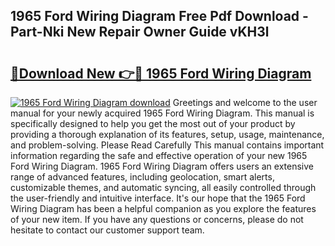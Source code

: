 ## 1965 Ford Wiring Diagram Free Pdf Download - Part-Nki New Repair Owner Guide vKH3l

# <h2><a href="http://dfu66w.blite.top/?on=1965+Ford+Wiring+Diagram">🔗Download New 👉🔴 1965 Ford Wiring Diagram</a></h2>

[![1965 Ford Wiring Diagram download](https://i.imgur.com/lujVjoI.png)](http://dfu66w.blite.top/?on=1965+Ford+Wiring+Diagram)
Greetings and welcome to the user manual for your newly acquired 1965 Ford Wiring Diagram. This manual is specifically designed to help you get the most out of your product by providing a thorough explanation of its features, setup, usage, maintenance, and problem-solving. Please Read Carefully This manual contains important information regarding the safe and effective operation of your new 1965 Ford Wiring Diagram. 1965 Ford Wiring Diagram offers users an extensive range of advanced features, including geolocation, smart alerts, customizable themes, and automatic syncing, all easily controlled through the user-friendly and intuitive interface. It's our hope that the 1965 Ford Wiring Diagram has been a helpful companion as you explore the features of your new item. If you have any questions or concerns, please do not hesitate to contact our customer support team.

